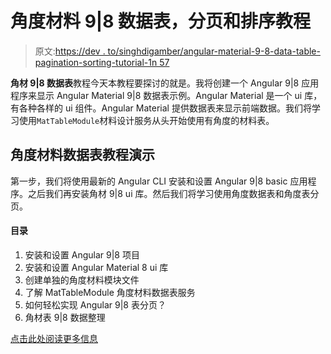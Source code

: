 # 角度材料 9|8 数据表，分页和排序教程

> 原文:[https://dev . to/singhdigamber/angular-material-9-8-data-table-pagination-sorting-tutorial-1n 57](https://dev.to/singhdigamber/angular-material-9-8-data-table-pagination-sorting-tutorial-1n57)

**角材 9|8 数据表**教程今天本教程要探讨的就是。我将创建一个 Angular 9|8 应用程序来显示 Angular Material 9|8 数据表示例。Angular Material 是一个 ui 库，有各种各样的 ui 组件。Angular Material 提供数据表来显示前端数据。我们将学习使用`MatTableModule`材料设计服务从头开始使用有角度的材料表。

## [](#angular-material-data-table-tutorial-demo)角度材料数据表教程演示

第一步，我们将使用最新的 Angular CLI 安装和设置 Angular 9|8 basic 应用程序。之后我们再安装角材 9|8 ui 库。然后我们将学习使用角度数据表和角度表分页。

#### [](#table-of-contents)目录

1.  安装和设置 Angular 9|8 项目
2.  安装和设置 Angular Material 8 ui 库
3.  创建单独的角度材料模块文件
4.  了解 MatTableModule 角度材料数据表服务
5.  如何轻松实现 Angular 9|8 表分页？
6.  角材表 9|8 数据整理

[点击此处阅读更多信息](https://www.positronx.io/angular-material-8-data-table-pagination-sorting-tutorial/)